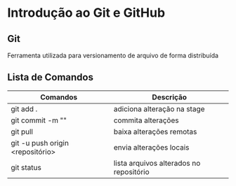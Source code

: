 
# Introdução ao Git e GitHub

## Git

Ferramenta utilizada para versionamento de arquivo de forma distribuída

## Lista de Comandos

|  Comandos |  Descrição  |
|---|---|
| git add .  | adiciona alteração na stage  |
| git commit -m ""  | commita alterações  |
| git pull  | baixa alterações remotas  |
| git -u push origin <repositório>  | envia alterações locais  |
| git status  | lista arquivos alterados no repositório  |
